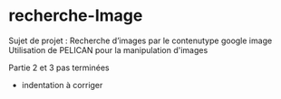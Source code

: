 # recherche-Image
Sujet de projet : 
Recherche d’images par le contenutype google image 
Utilisation de PELICAN pour la manipulation d'images


Partie 2 et 3 pas terminées
+ indentation à corriger
